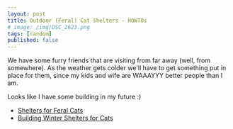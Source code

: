 ```yaml
---
layout: post
title: Outdoor (Feral) Cat Shelters - HOWTOs
# image: /img/DSC_2623.png
tags: [random]
published: false
---
```


We have some furry friends that are visiting from far away (well, from somewhere).    As the weather gets colder we'll have to get something put in place for them, since my kids and wife are WAAAYYY better people than I am.

Looks like I have some building in my future :)

* [Shelters for Feral Cats](https://www.worldsbestcatlitter.com/clearing-the-air/2016/02/10-awesome-winter-shelters-for-feral-cats/)
* [Building Winter Shelters for Cats](http://alleycatadvocates.org/communitycat-care-center/creating-winter-shelters/)
